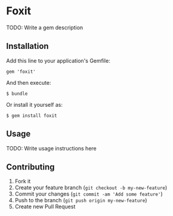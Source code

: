 # Foxit

TODO: Write a gem description

## Installation

Add this line to your application's Gemfile:

    gem 'foxit'

And then execute:

    $ bundle

Or install it yourself as:

    $ gem install foxit

## Usage

TODO: Write usage instructions here

## Contributing

1. Fork it
2. Create your feature branch (`git checkout -b my-new-feature`)
3. Commit your changes (`git commit -am 'Add some feature'`)
4. Push to the branch (`git push origin my-new-feature`)
5. Create new Pull Request
